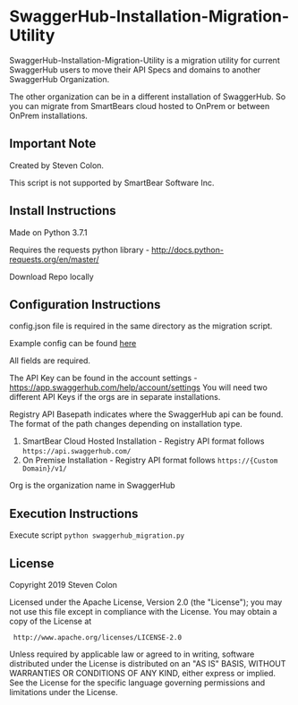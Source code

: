 # SwaggerHub-Installation-Migration-Utility

SwaggerHub-Installation-Migration-Utility is a migration utility for current SwaggerHub users to move their API Specs and domains to another SwaggerHub Organization. 

The other organization can be in a different installation of SwaggerHub. So you can migrate from SmartBears cloud hosted to OnPrem or between OnPrem installations. 

## Important Note 

Created by Steven Colon. 

This script is not supported by SmartBear Software Inc.

## Install Instructions 

Made on Python 3.7.1

Requires the requests python library - http://docs.python-requests.org/en/master/ 

Download Repo locally

## Configuration Instructions
config.json file is required in the same directory as the migration script. 

Example config can be found [here](../SwaggerHub_Migration/config.json.example)

All fields are required. 

The API Key can be found in the account settings - https://app.swaggerhub.com/help/account/settings
You will need two different API Keys if the orgs are in separate installations. 

Registry API Basepath indicates where the SwaggerHub api can be found. The format of the path changes depending on installation type.
1. SmartBear Cloud Hosted Installation - Registry API format follows `https://api.swaggerhub.com/`
2. On Premise Installation - Registry API format follows `https://{Custom Domain}/v1/`

Org is the organization name in SwaggerHub


## Execution Instructions

Execute script 
`python swaggerhub_migration.py`

## License

   Copyright 2019 Steven Colon

   Licensed under the Apache License, Version 2.0 (the "License");
   you may not use this file except in compliance with the License.
   You may obtain a copy of the License at

     http://www.apache.org/licenses/LICENSE-2.0

   Unless required by applicable law or agreed to in writing, software
   distributed under the License is distributed on an "AS IS" BASIS,
   WITHOUT WARRANTIES OR CONDITIONS OF ANY KIND, either express or implied.
   See the License for the specific language governing permissions and
   limitations under the License.



